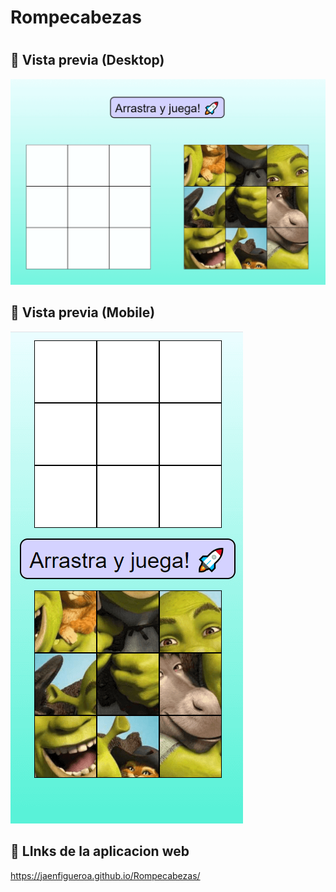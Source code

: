 
<div ><h1>Rompecabezas<h1></div>

## 🔗 Vista previa (Desktop)

![App Screenshot](./assets/capturas/desktop.png)

## 🔗 Vista previa (Mobile)
![App Screenshot](./assets/capturas/mobile.png)

## 🔗 LInks de la aplicacion web

https://jaenfigueroa.github.io/Rompecabezas/
